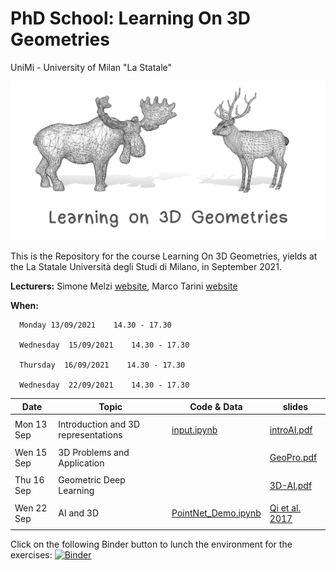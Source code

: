 # PhD School: Learning On 3D Geometries
UniMi - University of Milan "La Statale" 

![alt text](teaser_MI.png)


This is the Repository for the course Learning On 3D Geometries, yields at the La Statale Università degli Studi di Milano, in September 2021.

**Lecturers:** Simone Melzi [website](https://sites.google.com/site/melzismn/), Marco Tarini [website](http://tarini.di.unimi.it/)

**When:** 

      Monday 13/09/2021    14.30 - 17.30

      Wednesday  15/09/2021    14.30 - 17.30
      
      Thursday  16/09/2021    14.30 - 17.30
      
      Wednesday  22/09/2021    14.30 - 17.30
       


**Date** | **Topic** | **Code & Data** | **slides**
------------ | ------------- | ------------ | ------------
| | |
Mon 13 Sep | Introduction and 3D representations | [input.ipynb](https://github.com/melzismn/Digital-Design-2020-2021/blob/master/input.ipynb) | [introAI.pdf](https://github.com/melzismn/LearningOn3Dgeometries/blob/b7f67a74aa4f50758082a1f6653bb285d501b712/slides/L1%20-%20Intro%20AI%20and%20Deep%20Learning.pdf)|
| | |
Wen 15 Sep | 3D Problems and Application | | [GeoPro.pdf](https://github.com/melzismn/LearningOn3Dgeometries/blob/c284267f5441b1067f4a86261a9ee9719db5b197/slides/Geometry%20Processing.pdf)|
| | |
Thu 16 Sep | Geometric Deep Learning  | | [3D-AI.pdf](https://github.com/melzismn/LearningOn3Dgeometries/blob/c284267f5441b1067f4a86261a9ee9719db5b197/slides/3D%20AI%20and%20Deep%20Leraning.pdf)|
| | |
Wen 22 Sep | AI and 3D |[PointNet_Demo.ipynb](https://github.com/melzismn/Digital-Design-2020-2021/blob/master/PointNet_Demo.ipynb) | [Qi et al. 2017](https://arxiv.org/pdf/1612.00593.pdf)|  [PointNet.pdf](https://github.com/melzismn/LearningOn3Dgeometries/blob/a5d48918ca5d3982b18ef74f9f60a22b5b54b133/slides/PointNet.pdf)|
| |

Click on the following Binder button to lunch the environment for the exercises: [![Binder](https://mybinder.org/badge_logo.svg)](https://mybinder.org/v2/gh/melzismn/LearningOn3Dgeometries/master)
